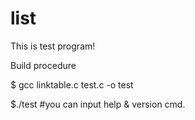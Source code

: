 list
====
This is test program!

Build procedure

$ gcc linktable.c test.c -o test

$./test  #you can input help & version cmd.
